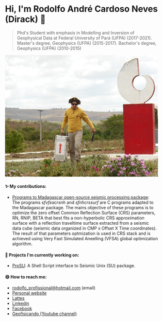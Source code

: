
# Hi, I'm Rodolfo André Cardoso Neves (Dirack) 👋
> Phd's Student with emphasis in Modelling and Inversion of Geophysical Data at Federal University of Pará (UFPA) (2017-2021).
> Master's degree, Geophysics (UFPA) (2015-2017). Bachelor's degree, Geophysics (UFPA) (2010-2015)

<img alt="Gravimetric survey" src="https://github.com/Dirack/dirack/blob/master/capa.jpg" height=400 width=700>


#### ✨ My contributions:

  - [Programs to Madagascar open-source seismic processing package](https://github.com/ahay/src/tree/master/user/dirack):
The programs _sfvfsacrsnh_ and _sfnhcrssurf_ are C programs adapted to the Madagascar package. 
The mains objective of these programs is to optimize the zero offset Common Reflection Surface (CRS) parameters, RN, RNIP, BETA 
that best fits a non-hyperbolic CRS approximation surface with a reflection traveltime surface extracted from a seismic data cube
(seismic data organized in CMP x Offset X Time coordinates). The result of that parameters optmization is used in CRS stack and is
achieved using Very Fast Simulated Aneelling (VFSA) global optimization algorithm.

#### 🔭 Projects I'm currently working on:

- [ProSU](https://github.com/gpgeof/proSU): A Shell Script interface to Seismic Unix (SU) package.

#### 😄 How to reach me:

- rodolfo_profissional@hotmail.com (email)
- [Personal website](https://dirack.github.io)
- [Lattes](http://lattes.cnpq.br/1612438665756011)
- [Linkedin](https://www.linkedin.com/in/rodolfodirack/)
- [Facebook](https://www.facebook.com/rodolfo.neves.925)
- [Geofisicando (Youtube channel)](https://www.youtube.com/channel/UCi5XD5PCQtPrIRD0H_GJvag)

